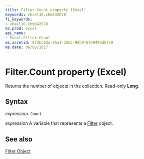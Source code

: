 ```yaml
---
title: Filter.Count property (Excel)
keywords: vbaxl10.chm542078
f1_keywords:
- vbaxl10.chm542078
ms.prod: excel
api_name:
- Excel.Filter.Count
ms.assetid: 873bd62a-85a1-32d5-92b9-6959499d57e9
ms.date: 06/08/2017
---
```



# Filter.Count property (Excel)

Returns the number of objects in the collection. Read-only  **Long**.


## Syntax

_expression_. `Count`

_expression_ A variable that represents a [Filter](Excel.Filter.md) object.


## See also


[Filter Object](Excel.Filter.md)

